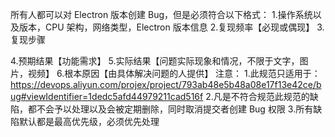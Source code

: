 所有人都可以对 Electron 版本创建 Bug，但是必须符合以下格式：
1.操作系统以及版本，CPU 架构，网络类型，Electron 版本信息
2.复现频率【必现或偶现】
3.复现步骤

4.预期结果【功能需求】
5.实际结果【问题实际现象和情况，不限于文字，图片，视频】
6.根本原因【由具体解决问题的人提供】
注意：
1.此规范只适用于：https://devops.aliyun.com/projex/project/793ab48e5b48a08e17f13e42ce/bug#viewIdentifier=1dedc5afd44979211cad516f
2.凡是不符合规范此规范的缺陷，都不会予以处理以及会被定期删除，同时取消提交者创建 Bug 权限
3.所有缺陷默认都是最高优先级，必须优先处理
